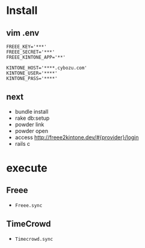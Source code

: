 # Install

## vim .env

```
FREEE_KEY='***'
FREEE_SECRET='***'
FREEE_KINTONE_APP='**'

KINTONE_HOST='****.cybozu.com'
KINTONE_USER='****'
KINTONE_PASS='****'
```

## next
* bundle install
* rake db:setup
* powder link
* powder open
* access http://freee2kintone.dev/#{provider}/login
* rails c

# execute

## Freee

* `Freee.sync`

## TimeCrowd

* `Timecrowd.sync`
